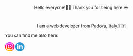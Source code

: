 <p align="center" font-family="">Hello everyone!👋🏼 Thank you for being here.☀️</p> 
<br>
<p align="center" font-family="">I am a web developer from Padova, Italy.🇮🇹</p> 

<p>You can find me also here:</p>
<a href="https://www.instagram.com/timova.dev"> <img height="30px" width="30px" alt="Instagram logo" src="./assets/instagram-logo.png" /></a> 
<a href="https://www.linkedin.com/in/verica-timova"> <img height="30px" width="30px" alt="Linkedin logo" src="./assets/linkedin-logo.png" /></a> 
